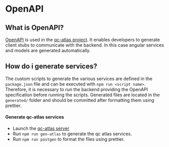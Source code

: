 # OpenAPI 

## What is OpenAPI?
[OpenAPI](https://swagger.io/specification/) is used in the [qc-atlas project](https://github.com/PlanQK/qc-atlas). It enables developers to generate client stubs to communicate with the backend.
In this case angular services and models are generated automatically. 

## How do i generate services?
The custom scripts to generate the various services are defined in the `package.json` file and can be executed with `npm run <script name>`.
Therefore, it is necessary to run the backend providing the OpenAPI specification before running the scripts.
Generated files are located in the `generated/` folder and should be committed after formatting them using prettier.

#### Generate qc-atlas services
- Launch the [qc-atlas server](https://github.com/PlanQK/qc-atlas) 
- Run `npm run gen-atlas` to generate the qc atlas services. 
- Run `npm run postgen` to format the files using prettier.



